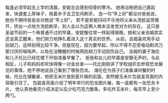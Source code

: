 每逢必须早起去上学的清晨，安妮总会感到彻骨的寒冷。
她用浴袍把自己裹起来，快速套上厚袜子，拖着步子去卫生间刷牙。
连一句“早上好”都没对爸爸说，她也不期待爸爸会对她说“早上好”。
若不是安妮闷闷不乐地将父亲从洗脸盆旁推开，挤出一点地方洗脸刷牙，别人会以为这俩人根本没发觉对方的存在。
这只是圣诞节前的一个再普通不过的早晨，安妮像往常一样起得很晚，她和父亲吉姆其实还没真正醒来，他们努力地挣扎着进入这个真实的世界。
从前，吉姆喜欢用手动刮胡刀，这样刮得比较干净。但是现在，因为要早起，所以不得不忍受电动剃须刀那讨厌的嗡嗡声，以免在没睡醒的时候用刮胡刀手动刮伤自己。
吉姆的妻子海伦和儿子托比已经在楼下开始准备早餐了。
爸爸和女儿的早晨是安静无声的，与此相反，儿子和妈妈却欢快得像一对金丝雀——托比刚刚讲了学校组织去参观恐龙展览的事情，他不停地说自己看到了哪些恐龙。
海伦在为孩子们准备课间餐的时候，托比在铺餐桌，他把玉米片放到麦片碗的前面，突然被玉米片包装盒背面的内容吸引住了。
包装盒背面介绍了明年举行的恐龙图片展，每一盒都有一张恐龙卡片。
他认真地看完介绍决定以后少吃巧克力脆条，多吃炸玉米片，每天早上至少两勺。
